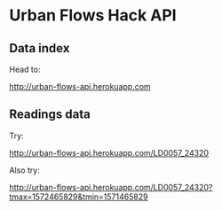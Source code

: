 # Urban Flows Hack API

## Data index

Head to: 

http://urban-flows-api.herokuapp.com

## Readings data

Try:

http://urban-flows-api.herokuapp.com/LD0057_24320

Also try:

http://urban-flows-api.herokuapp.com/LD0057_24320?tmax=1572465829&tmin=1571465829

